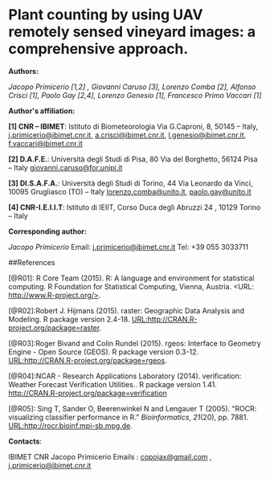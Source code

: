 # Plant counting by using UAV remotely sensed vineyard images: a comprehensive approach. 

**Authors:** 

*Jacopo Primicerio [1,2] , Giovanni Caruso [3], Lorenzo Comba [2], Alfonso Crisci [1], Paolo Gay [2,4], Lorenzo Genesio [1], Francesco Primo Vaccari [1]*

**Author's affiliation:** 

**[1] CNR – IBIMET**: Istituto di Biometeorologia  Via G.Caproni, 8, 50145 – Italy, j.primicerio@ibimet.cnr.it, a.crisci@ibimet.cnr.it, l.genesio@ibimet.cnr.it, f.vaccari@ibimet.cnr.it 

**[2] D.A.F.E.**: Università degli Studi di Pisa, 80 Via del Borghetto, 56124 Pisa – Italy giovanni.caruso@for.unipi.it

**[3] DI.S.A.F.A.**:  Università degli Studi di Torino, 44 Via Leonardo da Vinci, 10095 Grugliasco (TO) – Italy lorenzo.comba@unito.it, paolo.gay@unito.it

**[4] CNR-I.E.I.I.T**: Istituto di IEIIT, Corso Duca degli Abruzzi  24 , 10129 Torino – Italy 

**Corresponding author:** 

*Jacopo Primicerio* Email: j.primicerio@ibimet.cnr.it Tel: +39 055 3033711




##References

[@R01]: R  Core Team (2015). R: A language and environment for statistical computing. R Foundation for Statistical Computing, Vienna, Austria.  <URL: http://www.R-project.org/>.

[@R02]:Robert J. Hijmans (2015). raster: Geographic Data Analysis and Modeling. R package version 2.4-18.  <URL:http://CRAN.R-project.org/package=raster>.

[@R03]:Roger Bivand and Colin Rundel (2015). rgeos: Interface to Geometry Engine - Open Source (GEOS). R package version 0.3-12.  <URL:http://CRAN.R-project.org/package=rgeos>.

[@R04]:NCAR - Research Applications Laboratory (2014). verification: Weather Forecast Verification Utilities.. R package version 1.41. http://CRAN.R-project.org/package=verification
  
[@R05]: Sing T, Sander O, Beerenwinkel N and Lengauer T (2005). “ROCR: visualizing classifier performance in R.” _Bioinformatics_, *21*(20), pp. 7881. <URL:http://rocr.bioinf.mpi-sb.mpg.de>.  
  
**Contacts**:

IBIMET CNR Jacopo Primicerio Emails : copojax@gmail.com , j.primicerio@ibimet.cnr.it

